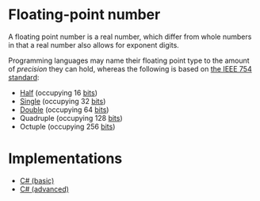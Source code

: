 # Floating-point number

A floating point number is a real number, which differ from whole numbers in that a real number also allows for exponent digits.

Programming languages may name their floating point type to the amount of _precision_ they can hold, whereas the following is based on [the IEEE 754 standard][wiki-ieee754]:

- [Half][type-half] (occupying 16 [bits][type-bit])
- [Single][type-single] (occupying 32 [bits][type-bit])
- [Double][type-double] (occupying 64 [bits][type-bit])
- Quadruple (occupying 128 [bits][type-bit])
- Octuple (occupying 256 [bits][type-bit])

# Implementations

- [C# (basic)][implementation-csharp-basic]
- [C# (advanced)][implementation-csharp-advanced]

[type-bit]: ./bit.md
[type-double]: ./double.md
[type-half]: ./half.md
[type-single]: ./single.md
[wiki-ieee754]: https://en.wikipedia.org/wiki/IEEE_754
[implementation-csharp-basic]: ../../languages/csharp/exercises/concept/numbers/.docs/introduction.md
[implementation-csharp-advanced]: ../../languages/csharp/exercises/concept/floating-point-numbers/.docs/introduction.md
